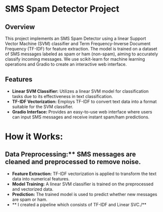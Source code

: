 # SMS Spam Detector Project

## Overview
This project implements an SMS Spam Detector using a linear Support Vector Machine (SVM) classifier and Term Frequency-Inverse Document Frequency (TF-IDF) for feature extraction. The model is trained on a dataset of SMS messages labeled as spam or ham (non-spam), aiming to accurately classify incoming messages. We use scikit-learn for machine learning operations and Gradio to create an interactive web interface.

## Features
- **Linear SVM Classifier:** Utilizes a linear SVM model for classification tasks due to its effectiveness in text classification.
- **TF-IDF Vectorization:** Employs TF-IDF to convert text data into a format suitable for the SVM classifier.
- **Gradio Interface:** Provides an easy-to-use web interface where users can input SMS messages and receive instant spam/ham predictions.

# How it Works:

## Data Preprocessing:** SMS messages are cleaned and preprocessed to remove noise.
- **Feature Extraction:** TF-IDF vectorization is applied to transform the text data into numerical features.
- **Model Training:** A linear SVM classifier is trained on the preprocessed and vectorized data.
- **Prediction:** The trained model is used to predict whether new messages are spam or ham.
- ** I created a pipeline which consists of TF-IDF and Linear SVC./**
